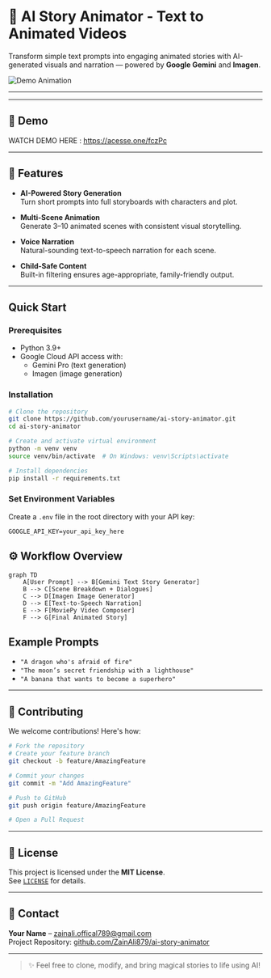 # 🎥 AI Story Animator - Text to Animated Videos

Transform simple text prompts into engaging animated stories with AI-generated visuals and narration — powered by **Google Gemini** and **Imagen**.

![Demo Animation](https://media.giphy.com/media/v1.Y2lkPTc5MGI3NjExcDFtZ2FhN3B0Z3R3d2VtZzJ6Y2J6eGZ1N2RjbjBqcmZqZ2N5eGZ1ZyZlcD12MV9pbnRlcm5hbF9naWZfYnlfaWQmY3Q9Zw/xT5LMHxhOfscxPfIfm/giphy.gif)

---

---

## 📧 Demo

WATCH DEMO HERE : https://acesse.one/fczPc

---

## 🌟 Features

-  **AI-Powered Story Generation**  
  Turn short prompts into full storyboards with characters and plot.

-  **Multi-Scene Animation**  
  Generate 3–10 animated scenes with consistent visual storytelling.

-  **Voice Narration**  
  Natural-sounding text-to-speech narration for each scene.

-  **Child-Safe Content**  
  Built-in filtering ensures age-appropriate, family-friendly output.

---

##  Quick Start

###  Prerequisites

- Python 3.9+
- Google Cloud API access with:
  - Gemini Pro (text generation)
  - Imagen (image generation)

###  Installation

```bash
# Clone the repository
git clone https://github.com/yourusername/ai-story-animator.git
cd ai-story-animator

# Create and activate virtual environment
python -m venv venv
source venv/bin/activate  # On Windows: venv\Scripts\activate

# Install dependencies
pip install -r requirements.txt
```

###  Set Environment Variables

Create a `.env` file in the root directory with your API key:

```env
GOOGLE_API_KEY=your_api_key_here
```

## ⚙️ Workflow Overview

```mermaid
graph TD
    A[User Prompt] --> B[Gemini Text Story Generator]
    B --> C[Scene Breakdown + Dialogues]
    C --> D[Imagen Image Generator]
    D --> E[Text-to-Speech Narration]
    E --> F[MoviePy Video Composer]
    F --> G[Final Animated Story]
```


##  Example Prompts

- `"A dragon who's afraid of fire"`
- `"The moon’s secret friendship with a lighthouse"`
- `"A banana that wants to become a superhero"`

---

## 🤝 Contributing

We welcome contributions! Here's how:

```bash
# Fork the repository
# Create your feature branch
git checkout -b feature/AmazingFeature

# Commit your changes
git commit -m "Add AmazingFeature"

# Push to GitHub
git push origin feature/AmazingFeature

# Open a Pull Request 
```

---

## 📜 License

This project is licensed under the **MIT License**.  
See [`LICENSE`](LICENSE) for details.

---

## 📧 Contact

**Your Name** – [zainali.offical789@gmail.com](mailto:zainali.offical789@gmail.com)  
Project Repository: [github.com/ZainAli879/ai-story-animator](https://github.com/ZainALi879/AI_STORY_ANIMATOR)

---

> ✨ Feel free to clone, modify, and bring magical stories to life using AI!
